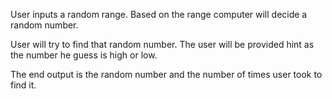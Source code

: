 User inputs a random range.
Based on the range computer will decide a random number.

User will try to find that random number.
The user will be provided hint as the number he guess is high or low.

The end output is the random number and the number of times user took to find it.

